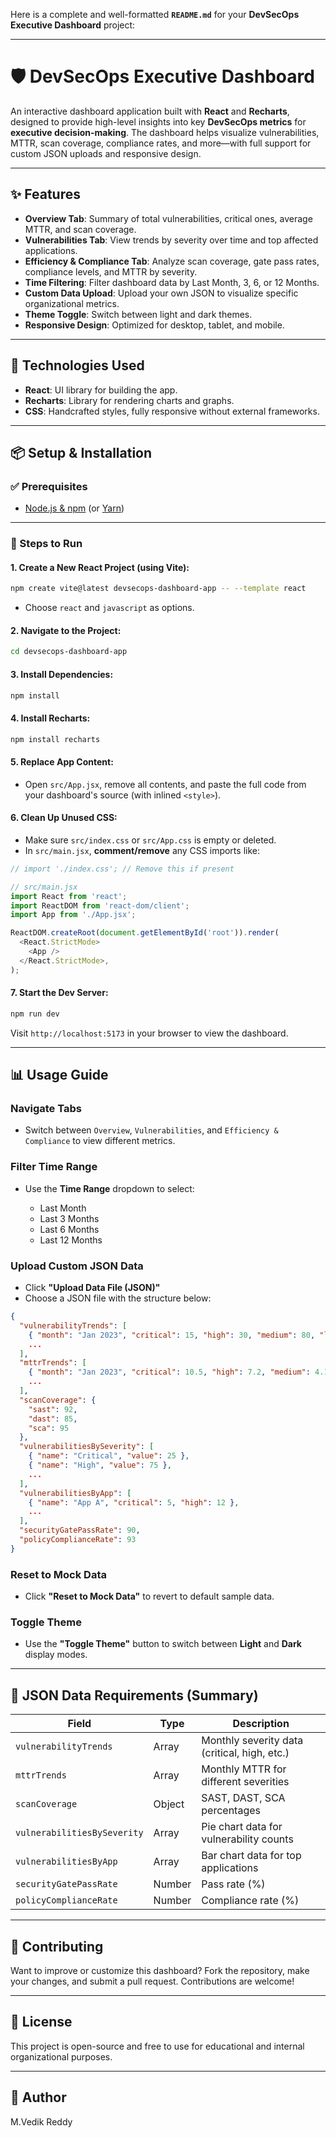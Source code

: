Here is a complete and well-formatted **`README.md`** for your **DevSecOps Executive Dashboard** project:

---

# 🛡️ DevSecOps Executive Dashboard

An interactive dashboard application built with **React** and **Recharts**, designed to provide high-level insights into key **DevSecOps metrics** for **executive decision-making**. The dashboard helps visualize vulnerabilities, MTTR, scan coverage, compliance rates, and more—with full support for custom JSON uploads and responsive design.

---

## ✨ Features

* **Overview Tab**: Summary of total vulnerabilities, critical ones, average MTTR, and scan coverage.
* **Vulnerabilities Tab**: View trends by severity over time and top affected applications.
* **Efficiency & Compliance Tab**: Analyze scan coverage, gate pass rates, compliance levels, and MTTR by severity.
* **Time Filtering**: Filter dashboard data by Last Month, 3, 6, or 12 Months.
* **Custom Data Upload**: Upload your own JSON to visualize specific organizational metrics.
* **Theme Toggle**: Switch between light and dark themes.
* **Responsive Design**: Optimized for desktop, tablet, and mobile.

---

## 🧰 Technologies Used

* **React**: UI library for building the app.
* **Recharts**: Library for rendering charts and graphs.
* **CSS**: Handcrafted styles, fully responsive without external frameworks.

---

## 📦 Setup & Installation

### ✅ Prerequisites

* [Node.js & npm](https://nodejs.org/) (or [Yarn](https://yarnpkg.com/))

---

### 🚀 Steps to Run

#### 1. Create a New React Project (using Vite):

```bash
npm create vite@latest devsecops-dashboard-app -- --template react
```

* Choose `react` and `javascript` as options.

#### 2. Navigate to the Project:

```bash
cd devsecops-dashboard-app
```

#### 3. Install Dependencies:

```bash
npm install
```

#### 4. Install Recharts:

```bash
npm install recharts
```

#### 5. Replace App Content:

* Open `src/App.jsx`, remove all contents, and paste the full code from your dashboard's source (with inlined `<style>`).

#### 6. Clean Up Unused CSS:

* Make sure `src/index.css` or `src/App.css` is empty or deleted.
* In `src/main.jsx`, **comment/remove** any CSS imports like:

```js
// import './index.css'; // Remove this if present
```

```js
// src/main.jsx
import React from 'react';
import ReactDOM from 'react-dom/client';
import App from './App.jsx';

ReactDOM.createRoot(document.getElementById('root')).render(
  <React.StrictMode>
    <App />
  </React.StrictMode>,
);
```

#### 7. Start the Dev Server:

```bash
npm run dev
```

Visit `http://localhost:5173` in your browser to view the dashboard.

---

## 📊 Usage Guide

### Navigate Tabs

* Switch between `Overview`, `Vulnerabilities`, and `Efficiency & Compliance` to view different metrics.

### Filter Time Range

* Use the **Time Range** dropdown to select:

  * Last Month
  * Last 3 Months
  * Last 6 Months
  * Last 12 Months

### Upload Custom JSON Data

* Click **"Upload Data File (JSON)"**
* Choose a JSON file with the structure below:

```json
{
  "vulnerabilityTrends": [
    { "month": "Jan 2023", "critical": 15, "high": 30, "medium": 80, "low": 120, "new": 50, "resolved": 45 },
    ...
  ],
  "mttrTrends": [
    { "month": "Jan 2023", "critical": 10.5, "high": 7.2, "medium": 4.1 },
    ...
  ],
  "scanCoverage": {
    "sast": 92,
    "dast": 85,
    "sca": 95
  },
  "vulnerabilitiesBySeverity": [
    { "name": "Critical", "value": 25 },
    { "name": "High", "value": 75 },
    ...
  ],
  "vulnerabilitiesByApp": [
    { "name": "App A", "critical": 5, "high": 12 },
    ...
  ],
  "securityGatePassRate": 90,
  "policyComplianceRate": 93
}
```

### Reset to Mock Data

* Click **"Reset to Mock Data"** to revert to default sample data.

### Toggle Theme

* Use the **"Toggle Theme"** button to switch between **Light** and **Dark** display modes.

---

## 🧾 JSON Data Requirements (Summary)

| Field                       | Type   | Description                                  |
| --------------------------- | ------ | -------------------------------------------- |
| `vulnerabilityTrends`       | Array  | Monthly severity data (critical, high, etc.) |
| `mttrTrends`                | Array  | Monthly MTTR for different severities        |
| `scanCoverage`              | Object | SAST, DAST, SCA percentages                  |
| `vulnerabilitiesBySeverity` | Array  | Pie chart data for vulnerability counts      |
| `vulnerabilitiesByApp`      | Array  | Bar chart data for top applications          |
| `securityGatePassRate`      | Number | Pass rate (%)                                |
| `policyComplianceRate`      | Number | Compliance rate (%)                          |

---

## 🤝 Contributing

Want to improve or customize this dashboard? Fork the repository, make your changes, and submit a pull request. Contributions are welcome!

---

## 📄 License

This project is open-source and free to use for educational and internal organizational purposes.

---

## 🧠 Author

M.Vedik Reddy
